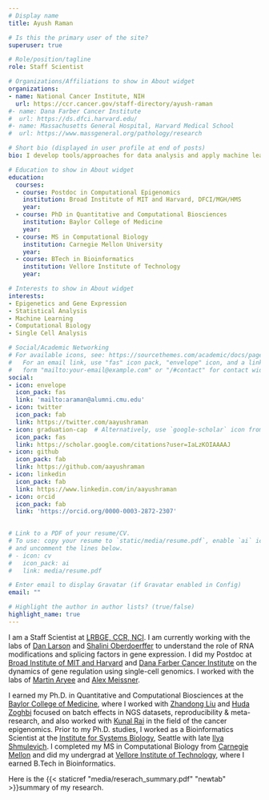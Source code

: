 ```yaml
---
# Display name
title: Ayush Raman

# Is this the primary user of the site?
superuser: true

# Role/position/tagline
role: Staff Scientist

# Organizations/Affiliations to show in About widget
organizations:
- name: National Cancer Institute, NIH
  url: https://ccr.cancer.gov/staff-directory/ayush-raman
#- name: Dana Farber Cancer Institute
#  url: https://ds.dfci.harvard.edu/
#- name: Massachusetts General Hospital, Harvard Medical School
#  url: https://www.massgeneral.org/pathology/research

# Short bio (displayed in user profile at end of posts)
bio: I develop tools/approaches for data analysis and apply machine learning algorithms to understand biology.

# Education to show in About widget
education:
  courses:
  - course: Postdoc in Computational Epigenomics
    institution: Broad Institute of MIT and Harvard, DFCI/MGH/HMS
    year: 
  - course: PhD in Quantitative and Computational Biosciences
    institution: Baylor College of Medicine
    year: 
  - course: MS in Computational Biology
    institution: Carnegie Mellon University
    year: 
  - course: BTech in Bioinformatics
    institution: Vellore Institute of Technology
    year: 

# Interests to show in About widget
interests:
- Epigenetics and Gene Expression
- Statistical Analysis
- Machine Learning
- Computational Biology
- Single Cell Analysis

# Social/Academic Networking
# For available icons, see: https://sourcethemes.com/academic/docs/page-builder/#icons
#   For an email link, use "fas" icon pack, "envelope" icon, and a link in the
#   form "mailto:your-email@example.com" or "/#contact" for contact widget.
social:
- icon: envelope
  icon_pack: fas
  link: 'mailto:araman@alumni.cmu.edu'
- icon: twitter
  icon_pack: fab
  link: https://twitter.com/aayushraman
- icon: graduation-cap  # Alternatively, use `google-scholar` icon from `ai` icon pack
  icon_pack: fas
  link: https://scholar.google.com/citations?user=IaLzKOIAAAAJ
- icon: github
  icon_pack: fab
  link: https://github.com/aayushraman
- icon: linkedin
  icon_pack: fab
  link: https://www.linkedin.com/in/aayushraman
- icon: orcid
  icon_pack: fab
  link: 'https://orcid.org/0000-0003-2872-2307'
 

# Link to a PDF of your resume/CV.
# To use: copy your resume to `static/media/resume.pdf`, enable `ai` icons in `params.toml`, 
# and uncomment the lines below.
# - icon: cv
#   icon_pack: ai
#   link: media/resume.pdf

# Enter email to display Gravatar (if Gravatar enabled in Config)
email: ""

# Highlight the author in author lists? (true/false)
highlight_name: true
---
```


I am a Staff Scientist at [LRBGE, CCR, NCI](https://ccr.cancer.gov/laboratory-of-receptor-biology-and-gene-expression). I am currently working with the labs of [Dan Larson](https://ccr.cancer.gov/staff-directory/daniel-r-larson) and [Shalini Oberdoerffer](https://ccr.cancer.gov/staff-directory/shalini-oberdoerffer) to understand the role of RNA modifications and splicing factors in gene expression. I did my Postdoc at [Broad Institute of MIT and Harvard](https://broadinstitute.org/) and [Dana Farber Cancer Institute](https://ds.dfci.harvard.edu/) on the dynamics of gene regulation using single-cell genomics. I worked with the labs of [Martin Aryee](https://aryee.mgh.harvard.edu/) and [Alex Meissner](https://hscrb.harvard.edu/people/alexander-meissner/).   

I earned my Ph.D. in Quantitative and Computational Biosciences at the [Baylor College of Medicine](https://www.bcm.edu/education/graduate-school-of-biomedical-sciences/programs/quantitative-computational-biosciences), where I worked with [Zhandong Liu](http://liuzlab.org/) and [Huda Zoghbi](https://www.bcm.edu/research/labs-and-centers/faculty-labs/huda-zoghbi-lab) focused on batch effects in NGS datasets, reproducibility & meta-research, and also worked with [Kunal Rai](https://www.mdanderson.org/research/departments-labs-institutes/labs/rai-laboratory.html) in the field of the cancer epigenomics. Prior to my Ph.D. studies, I worked as a Bioinformatics Scientist at the [Institute for Systems Biology](https://isbscience.org/), Seattle with late [Ilya Shmulevich](https://isbscience.org/bio/ilya-shmulevich-phd/). I completed my MS in Computational Biology from [Carnegie Mellon](https://www.cmu.edu/ms-compbio/) and did my undergrad at [Vellore Institute of Technology](https://vit.ac.in/), where I earned B.Tech in Bioinformatics.

Here is the {{< staticref "media/reserach_summary.pdf" "newtab" >}}summary of my research.